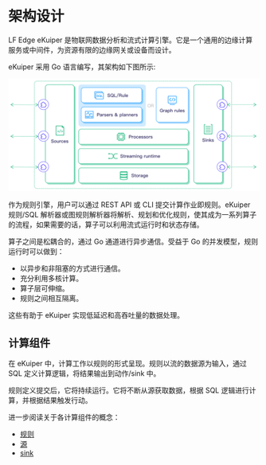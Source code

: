 # 架构设计

LF Edge eKuiper 是物联网数据分析和流式计算引擎。它是一个通用的边缘计算服务或中间件，为资源有限的边缘网关或设备而设计。

eKuiper 采用 Go 语言编写，其架构如下图所示:

![arch](../resources/arch.png)

作为规则引擎，用户可以通过 REST API 或 CLI 提交计算作业即规则。eKuiper 规则/SQL 解析器或图规则解析器将解析、规划和优化规则，使其成为一系列算子的流程，如果需要的话，算子可以利用流式运行时和状态存储。

算子之间是松耦合的，通过 Go 通道进行异步通信。受益于 Go 的并发模型，规则运行时可以做到：

- 以异步和非阻塞的方式进行通信。
- 充分利用多核计算。
- 算子层可伸缩。
- 规则之间相互隔离。

这些有助于 eKuiper 实现低延迟和高吞吐量的数据处理。

## 计算组件

在 eKuiper 中，计算工作以规则的形式呈现。规则以流的数据源为输入，通过 SQL 定义计算逻辑，将结果输出到动作/sink 中。

规则定义提交后，它将持续运行。它将不断从源获取数据，根据 SQL 逻辑进行计算，并根据结果触发行动。

进一步阅读关于各计算组件的概念：

- [规则](./rules.md)
- [源](./sources/overview.md)
- [sink](./sinks.md)
